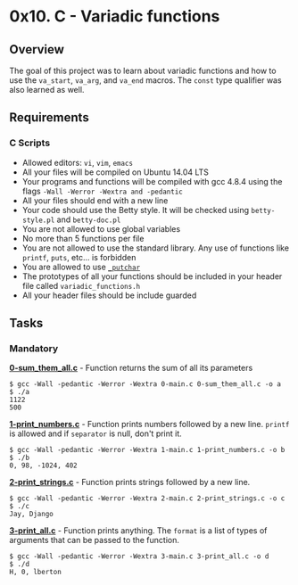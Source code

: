 # 0x10. C - Variadic functions

## Overview

The goal of this project was to learn about variadic functions and how to use the `va_start`, `va_arg`, and `va_end` macros. The `const` type qualifier was also learned as well.

## Requirements

### C Scripts

- Allowed editors: `vi`, `vim`, `emacs`
- All your files will be compiled on Ubuntu 14.04 LTS
- Your programs and functions will be compiled with gcc 4.8.4 using the flags `-Wall -Werror -Wextra and -pedantic`
- All your files should end with a new line
- Your code should use the Betty style. It will be checked using `betty-style.pl` and `betty-doc.pl`
- You are not allowed to use global variables
- No more than 5 functions per file
- You are not allowed to use the standard library. Any use of functions like `printf`, `puts`, etc… is forbidden
- You are allowed to use [`_putchar`](https://github.com/holbertonschool/_putchar.c/blob/master/_putchar.c)
- The prototypes of all your functions should be included in your header file called `variadic_functions.h`
- All your header files should be include guarded

## Tasks

### Mandatory

**[0-sum_them_all.c](0-sum_them_all.c)** - Function returns the sum of all its parameters

```
$ gcc -Wall -pedantic -Werror -Wextra 0-main.c 0-sum_them_all.c -o a
$ ./a
1122
500
```

**[1-print_numbers.c](1-print_numbers.c)** - Function prints numbers followed by a new line. `printf` is allowed and if `separator` is null, don't print it.

```
$ gcc -Wall -pedantic -Werror -Wextra 1-main.c 1-print_numbers.c -o b
$ ./b
0, 98, -1024, 402
```

**[2-print_strings.c](2-print_strings.c)** - Function prints strings followed by a new line.

```
$ gcc -Wall -pedantic -Werror -Wextra 2-main.c 2-print_strings.c -o c
$ ./c
Jay, Django
```

**[3-print_all.c](3-print_all.c)** - Function prints anything. The `format` is a list of types of arguments that can be passed to the function.

```
$ gcc -Wall -pedantic -Werror -Wextra 3-main.c 3-print_all.c -o d
$ ./d
H, 0, lberton
```
